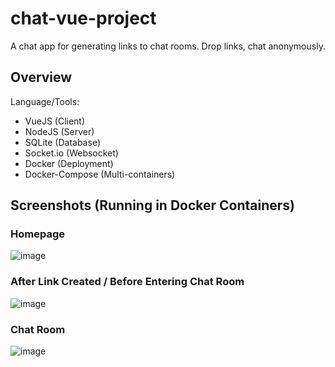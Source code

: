 # chat-vue-project

A chat app for generating links to chat rooms.
Drop links, chat anonymously.

## Overview

Language/Tools:
* VueJS (Client)
* NodeJS (Server)
* SQLite (Database)
* Socket.io (Websocket)
* Docker (Deployment)
* Docker-Compose (Multi-containers)

## Screenshots (Running in Docker Containers)

### Homepage
![image](https://github.com/user-attachments/assets/b8da2a5b-82a5-477d-a997-349376288290)

### After Link Created / Before Entering Chat Room
![image](https://github.com/user-attachments/assets/5de538d7-866f-4c5a-be21-b5466b122e0d)

### Chat Room
![image](https://github.com/user-attachments/assets/d218a39a-3263-46a1-9696-d5ec01dbc9ff)
